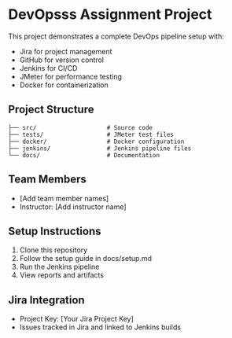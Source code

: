 # DevOpsss Assignment Project

This project demonstrates a complete DevOps pipeline setup with:
- Jira for project management
- GitHub for version control
- Jenkins for CI/CD
- JMeter for performance testing
- Docker for containerization

## Project Structure
```
├── src/                    # Source code
├── tests/                  # JMeter test files
├── docker/                 # Docker configuration
├── jenkins/                # Jenkins pipeline files
└── docs/                   # Documentation
```

## Team Members
- [Add team member names]
- Instructor: [Add instructor name]

## Setup Instructions
1. Clone this repository
2. Follow the setup guide in docs/setup.md
3. Run the Jenkins pipeline
4. View reports and artifacts

## Jira Integration
- Project Key: [Your Jira Project Key]
- Issues tracked in Jira and linked to Jenkins builds
